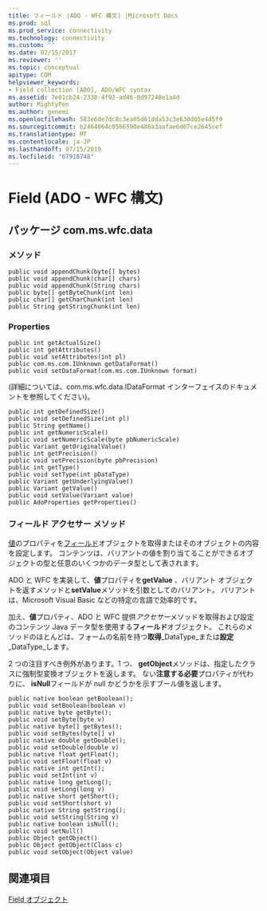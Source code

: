 ```yaml
---
title: フィールド (ADO - WFC 構文) |Microsoft Docs
ms.prod: sql
ms.prod_service: connectivity
ms.technology: connectivity
ms.custom: ''
ms.date: 02/15/2017
ms.reviewer: ''
ms.topic: conceptual
apitype: COM
helpviewer_keywords:
- Field collection [ADO], ADO/WFC syntax
ms.assetid: 7e01cb24-2338-4f92-ad46-8d97248e1a4d
author: MightyPen
ms.author: genemi
ms.openlocfilehash: 583e6de7dc8c3ea05d61dda53c3e630d05e4d5f9
ms.sourcegitcommit: b2464064c0566590e486a3aafae6d67ce2645cef
ms.translationtype: MT
ms.contentlocale: ja-JP
ms.lasthandoff: 07/15/2019
ms.locfileid: "67918748"
---
```

# <a name="field-ado---wfc-syntax"></a>Field (ADO - WFC 構文)
## <a name="package-commswfcdata"></a>パッケージ com.ms.wfc.data  
  
### <a name="methods"></a>メソッド  
  
```  
public void appendChunk(byte[] bytes)  
public void appendChunk(char[] chars)  
public void appendChunk(String chars)  
public byte[] getByteChunk(int len)  
public char[] getCharChunk(int len)  
public String getStringChunk(int len)  
```  
  
### <a name="properties"></a>Properties  
  
```  
public int getActualSize()  
public int getAttributes()  
public void setAttributes(int pl)  
public com.ms.com.IUnknown getDataFormat()  
public void setDataFormat(com.ms.com.IUnknown format)  
```  
  
 (詳細については、com.ms.wfc.data.IDataFormat インターフェイスのドキュメントを参照してください)。  
  
```  
public int getDefinedSize()  
public void setDefinedSize(int pl)  
public String getName()  
public int getNumericScale()  
public void setNumericScale(byte pbNumericScale)  
public Variant getOriginalValue()  
public int getPrecision()  
public void setPrecision(byte pbPrecision)  
public int getType()  
public void setType(int pDataType)  
public Variant getUnderlyingValue()  
public Variant getValue()  
public void setValue(Variant value)  
public AdoProperties getProperties()  
```  
  
### <a name="field-accessor-methods"></a>フィールド アクセサー メソッド  
 [値](../../../ado/reference/ado-api/value-property-ado.md)のプロパティを[フィールド](../../../ado/reference/ado-api/field-object.md)オブジェクトを取得またはそのオブジェクトの内容を設定します。 コンテンツは、バリアントの値を割り当てることができるオブジェクトの型と任意のいくつかのデータ型として表されます。  
  
 ADO と WFC を実装して、**値**プロパティを**getValue** 、バリアント オブジェクトを返すメソッドと**setValue**メソッドを引数としてのバリアント。 バリアントは、Microsoft Visual Basic などの特定の言語で効率的です。  
  
 加え、**値**プロパティ、ADO と WFC 提供*アクセサー*メソッドを取得および設定のコンテンツ Java データ型を使用する**フィールド**オブジェクト。 これらのメソッドのほとんどは、フォームの名前を持つ**取得**_DataType_または**設定**_DataType_します。  
  
 2 つの注目すべき例外があります。1 つ、 **getObject**メソッドは、指定したクラスに強制型変換オブジェクトを返します。 ない**注意する必要**プロパティが代わりに、 **isNull**フィールドが null かどうかを示すブール値を返します。  
  
```  
public native boolean getBoolean();  
public void setBoolean(boolean v)  
public native byte getByte();  
public void setByte(byte v)  
public native byte[] getBytes();  
public void setBytes(byte[] v)  
public native double getDouble();  
public void setDouble(double v)  
public native float getFloat();  
public void setFloat(float v)  
public native int getInt();  
public void setInt(int v)  
public native long getLong();  
public void setLong(long v)  
public native short getShort();  
public void setShort(short v)  
public native String getString();  
public void setString(String v)  
public native boolean isNull();  
public void setNull()  
public Object getObject()  
public Object getObject(Class c)  
public void setObject(Object value)  
```  
  
## <a name="see-also"></a>関連項目  
 [Field オブジェクト](../../../ado/reference/ado-api/field-object.md)
